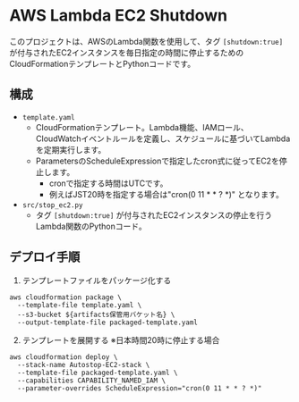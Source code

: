 # AWS Lambda EC2 Shutdown

このプロジェクトは、AWSのLambda関数を使用して、タグ `[shutdown:true]` が付与されたEC2インスタンスを毎日指定の時間に停止するためのCloudFormationテンプレートとPythonコードです。

## 構成

- `template.yaml`
  - CloudFormationテンプレート。Lambda機能、IAMロール、CloudWatchイベントルールを定義し、スケジュールに基づいてLambdaを定期実行します。
  - ParametersのScheduleExpressionで指定したcron式に従ってEC2を停止します。
    - cronで指定する時間はUTCです。
    - 例えばJST20時を指定する場合は"cron(0 11 * * ? *)" となります。
- `src/stop_ec2.py`
  - タグ `[shutdown:true]` が付与されたEC2インスタンスの停止を行うLambda関数のPythonコード。

## デプロイ手順

1. テンプレートファイルをパッケージ化する
```
aws cloudformation package \
  --template-file template.yaml \
  --s3-bucket ${artifacts保管用バケット名} \
  --output-template-file packaged-template.yaml
```
2. テンプレートを展開する ※日本時間20時に停止する場合
```
aws cloudformation deploy \
  --stack-name Autostop-EC2-stack \
  --template-file packaged-template.yaml \
  --capabilities CAPABILITY_NAMED_IAM \
  --parameter-overrides ScheduleExpression="cron(0 11 * * ? *)"
  ```